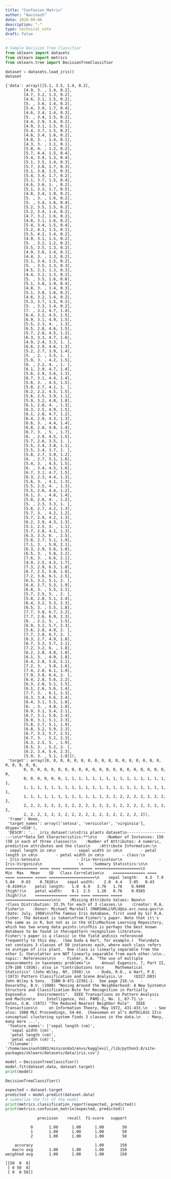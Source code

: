 ```yaml
---
title: "Confusion_Matrix"
author: "Aavinash"
date: 2020-09-08
description: "-"
type: technical_note
draft: false
---
```


```python
# Sample Decision Tree Classifier
from sklearn import datasets
from sklearn import metrics
from sklearn.tree import DecisionTreeClassifier
```


```python
dataset = datasets.load_iris()
dataset

```




    {'data': array([[5.1, 3.5, 1.4, 0.2],
            [4.9, 3. , 1.4, 0.2],
            [4.7, 3.2, 1.3, 0.2],
            [4.6, 3.1, 1.5, 0.2],
            [5. , 3.6, 1.4, 0.2],
            [5.4, 3.9, 1.7, 0.4],
            [4.6, 3.4, 1.4, 0.3],
            [5. , 3.4, 1.5, 0.2],
            [4.4, 2.9, 1.4, 0.2],
            [4.9, 3.1, 1.5, 0.1],
            [5.4, 3.7, 1.5, 0.2],
            [4.8, 3.4, 1.6, 0.2],
            [4.8, 3. , 1.4, 0.1],
            [4.3, 3. , 1.1, 0.1],
            [5.8, 4. , 1.2, 0.2],
            [5.7, 4.4, 1.5, 0.4],
            [5.4, 3.9, 1.3, 0.4],
            [5.1, 3.5, 1.4, 0.3],
            [5.7, 3.8, 1.7, 0.3],
            [5.1, 3.8, 1.5, 0.3],
            [5.4, 3.4, 1.7, 0.2],
            [5.1, 3.7, 1.5, 0.4],
            [4.6, 3.6, 1. , 0.2],
            [5.1, 3.3, 1.7, 0.5],
            [4.8, 3.4, 1.9, 0.2],
            [5. , 3. , 1.6, 0.2],
            [5. , 3.4, 1.6, 0.4],
            [5.2, 3.5, 1.5, 0.2],
            [5.2, 3.4, 1.4, 0.2],
            [4.7, 3.2, 1.6, 0.2],
            [4.8, 3.1, 1.6, 0.2],
            [5.4, 3.4, 1.5, 0.4],
            [5.2, 4.1, 1.5, 0.1],
            [5.5, 4.2, 1.4, 0.2],
            [4.9, 3.1, 1.5, 0.2],
            [5. , 3.2, 1.2, 0.2],
            [5.5, 3.5, 1.3, 0.2],
            [4.9, 3.6, 1.4, 0.1],
            [4.4, 3. , 1.3, 0.2],
            [5.1, 3.4, 1.5, 0.2],
            [5. , 3.5, 1.3, 0.3],
            [4.5, 2.3, 1.3, 0.3],
            [4.4, 3.2, 1.3, 0.2],
            [5. , 3.5, 1.6, 0.6],
            [5.1, 3.8, 1.9, 0.4],
            [4.8, 3. , 1.4, 0.3],
            [5.1, 3.8, 1.6, 0.2],
            [4.6, 3.2, 1.4, 0.2],
            [5.3, 3.7, 1.5, 0.2],
            [5. , 3.3, 1.4, 0.2],
            [7. , 3.2, 4.7, 1.4],
            [6.4, 3.2, 4.5, 1.5],
            [6.9, 3.1, 4.9, 1.5],
            [5.5, 2.3, 4. , 1.3],
            [6.5, 2.8, 4.6, 1.5],
            [5.7, 2.8, 4.5, 1.3],
            [6.3, 3.3, 4.7, 1.6],
            [4.9, 2.4, 3.3, 1. ],
            [6.6, 2.9, 4.6, 1.3],
            [5.2, 2.7, 3.9, 1.4],
            [5. , 2. , 3.5, 1. ],
            [5.9, 3. , 4.2, 1.5],
            [6. , 2.2, 4. , 1. ],
            [6.1, 2.9, 4.7, 1.4],
            [5.6, 2.9, 3.6, 1.3],
            [6.7, 3.1, 4.4, 1.4],
            [5.6, 3. , 4.5, 1.5],
            [5.8, 2.7, 4.1, 1. ],
            [6.2, 2.2, 4.5, 1.5],
            [5.6, 2.5, 3.9, 1.1],
            [5.9, 3.2, 4.8, 1.8],
            [6.1, 2.8, 4. , 1.3],
            [6.3, 2.5, 4.9, 1.5],
            [6.1, 2.8, 4.7, 1.2],
            [6.4, 2.9, 4.3, 1.3],
            [6.6, 3. , 4.4, 1.4],
            [6.8, 2.8, 4.8, 1.4],
            [6.7, 3. , 5. , 1.7],
            [6. , 2.9, 4.5, 1.5],
            [5.7, 2.6, 3.5, 1. ],
            [5.5, 2.4, 3.8, 1.1],
            [5.5, 2.4, 3.7, 1. ],
            [5.8, 2.7, 3.9, 1.2],
            [6. , 2.7, 5.1, 1.6],
            [5.4, 3. , 4.5, 1.5],
            [6. , 3.4, 4.5, 1.6],
            [6.7, 3.1, 4.7, 1.5],
            [6.3, 2.3, 4.4, 1.3],
            [5.6, 3. , 4.1, 1.3],
            [5.5, 2.5, 4. , 1.3],
            [5.5, 2.6, 4.4, 1.2],
            [6.1, 3. , 4.6, 1.4],
            [5.8, 2.6, 4. , 1.2],
            [5. , 2.3, 3.3, 1. ],
            [5.6, 2.7, 4.2, 1.3],
            [5.7, 3. , 4.2, 1.2],
            [5.7, 2.9, 4.2, 1.3],
            [6.2, 2.9, 4.3, 1.3],
            [5.1, 2.5, 3. , 1.1],
            [5.7, 2.8, 4.1, 1.3],
            [6.3, 3.3, 6. , 2.5],
            [5.8, 2.7, 5.1, 1.9],
            [7.1, 3. , 5.9, 2.1],
            [6.3, 2.9, 5.6, 1.8],
            [6.5, 3. , 5.8, 2.2],
            [7.6, 3. , 6.6, 2.1],
            [4.9, 2.5, 4.5, 1.7],
            [7.3, 2.9, 6.3, 1.8],
            [6.7, 2.5, 5.8, 1.8],
            [7.2, 3.6, 6.1, 2.5],
            [6.5, 3.2, 5.1, 2. ],
            [6.4, 2.7, 5.3, 1.9],
            [6.8, 3. , 5.5, 2.1],
            [5.7, 2.5, 5. , 2. ],
            [5.8, 2.8, 5.1, 2.4],
            [6.4, 3.2, 5.3, 2.3],
            [6.5, 3. , 5.5, 1.8],
            [7.7, 3.8, 6.7, 2.2],
            [7.7, 2.6, 6.9, 2.3],
            [6. , 2.2, 5. , 1.5],
            [6.9, 3.2, 5.7, 2.3],
            [5.6, 2.8, 4.9, 2. ],
            [7.7, 2.8, 6.7, 2. ],
            [6.3, 2.7, 4.9, 1.8],
            [6.7, 3.3, 5.7, 2.1],
            [7.2, 3.2, 6. , 1.8],
            [6.2, 2.8, 4.8, 1.8],
            [6.1, 3. , 4.9, 1.8],
            [6.4, 2.8, 5.6, 2.1],
            [7.2, 3. , 5.8, 1.6],
            [7.4, 2.8, 6.1, 1.9],
            [7.9, 3.8, 6.4, 2. ],
            [6.4, 2.8, 5.6, 2.2],
            [6.3, 2.8, 5.1, 1.5],
            [6.1, 2.6, 5.6, 1.4],
            [7.7, 3. , 6.1, 2.3],
            [6.3, 3.4, 5.6, 2.4],
            [6.4, 3.1, 5.5, 1.8],
            [6. , 3. , 4.8, 1.8],
            [6.9, 3.1, 5.4, 2.1],
            [6.7, 3.1, 5.6, 2.4],
            [6.9, 3.1, 5.1, 2.3],
            [5.8, 2.7, 5.1, 1.9],
            [6.8, 3.2, 5.9, 2.3],
            [6.7, 3.3, 5.7, 2.5],
            [6.7, 3. , 5.2, 2.3],
            [6.3, 2.5, 5. , 1.9],
            [6.5, 3. , 5.2, 2. ],
            [6.2, 3.4, 5.4, 2.3],
            [5.9, 3. , 5.1, 1.8]]),
     'target': array([0, 0, 0, 0, 0, 0, 0, 0, 0, 0, 0, 0, 0, 0, 0, 0, 0, 0, 0, 0, 0, 0,
            0, 0, 0, 0, 0, 0, 0, 0, 0, 0, 0, 0, 0, 0, 0, 0, 0, 0, 0, 0, 0, 0,
            0, 0, 0, 0, 0, 0, 1, 1, 1, 1, 1, 1, 1, 1, 1, 1, 1, 1, 1, 1, 1, 1,
            1, 1, 1, 1, 1, 1, 1, 1, 1, 1, 1, 1, 1, 1, 1, 1, 1, 1, 1, 1, 1, 1,
            1, 1, 1, 1, 1, 1, 1, 1, 1, 1, 1, 1, 2, 2, 2, 2, 2, 2, 2, 2, 2, 2,
            2, 2, 2, 2, 2, 2, 2, 2, 2, 2, 2, 2, 2, 2, 2, 2, 2, 2, 2, 2, 2, 2,
            2, 2, 2, 2, 2, 2, 2, 2, 2, 2, 2, 2, 2, 2, 2, 2, 2, 2]),
     'frame': None,
     'target_names': array(['setosa', 'versicolor', 'virginica'], dtype='<U10'),
     'DESCR': '.. _iris_dataset:\n\nIris plants dataset\n--------------------\n\n**Data Set Characteristics:**\n\n    :Number of Instances: 150 (50 in each of three classes)\n    :Number of Attributes: 4 numeric, predictive attributes and the class\n    :Attribute Information:\n        - sepal length in cm\n        - sepal width in cm\n        - petal length in cm\n        - petal width in cm\n        - class:\n                - Iris-Setosa\n                - Iris-Versicolour\n                - Iris-Virginica\n                \n    :Summary Statistics:\n\n    ============== ==== ==== ======= ===== ====================\n                    Min  Max   Mean    SD   Class Correlation\n    ============== ==== ==== ======= ===== ====================\n    sepal length:   4.3  7.9   5.84   0.83    0.7826\n    sepal width:    2.0  4.4   3.05   0.43   -0.4194\n    petal length:   1.0  6.9   3.76   1.76    0.9490  (high!)\n    petal width:    0.1  2.5   1.20   0.76    0.9565  (high!)\n    ============== ==== ==== ======= ===== ====================\n\n    :Missing Attribute Values: None\n    :Class Distribution: 33.3% for each of 3 classes.\n    :Creator: R.A. Fisher\n    :Donor: Michael Marshall (MARSHALL%PLU@io.arc.nasa.gov)\n    :Date: July, 1988\n\nThe famous Iris database, first used by Sir R.A. Fisher. The dataset is taken\nfrom Fisher\'s paper. Note that it\'s the same as in R, but not as in the UCI\nMachine Learning Repository, which has two wrong data points.\n\nThis is perhaps the best known database to be found in the\npattern recognition literature.  Fisher\'s paper is a classic in the field and\nis referenced frequently to this day.  (See Duda & Hart, for example.)  The\ndata set contains 3 classes of 50 instances each, where each class refers to a\ntype of iris plant.  One class is linearly separable from the other 2; the\nlatter are NOT linearly separable from each other.\n\n.. topic:: References\n\n   - Fisher, R.A. "The use of multiple measurements in taxonomic problems"\n     Annual Eugenics, 7, Part II, 179-188 (1936); also in "Contributions to\n     Mathematical Statistics" (John Wiley, NY, 1950).\n   - Duda, R.O., & Hart, P.E. (1973) Pattern Classification and Scene Analysis.\n     (Q327.D83) John Wiley & Sons.  ISBN 0-471-22361-1.  See page 218.\n   - Dasarathy, B.V. (1980) "Nosing Around the Neighborhood: A New System\n     Structure and Classification Rule for Recognition in Partially Exposed\n     Environments".  IEEE Transactions on Pattern Analysis and Machine\n     Intelligence, Vol. PAMI-2, No. 1, 67-71.\n   - Gates, G.W. (1972) "The Reduced Nearest Neighbor Rule".  IEEE Transactions\n     on Information Theory, May 1972, 431-433.\n   - See also: 1988 MLC Proceedings, 54-64.  Cheeseman et al"s AUTOCLASS II\n     conceptual clustering system finds 3 classes in the data.\n   - Many, many more ...',
     'feature_names': ['sepal length (cm)',
      'sepal width (cm)',
      'petal length (cm)',
      'petal width (cm)'],
     'filename': '/home/aavinash1083/miniconda3/envs/kagglevil_/lib/python3.8/site-packages/sklearn/datasets/data/iris.csv'}




```python
model = DecisionTreeClassifier()
model.fit(dataset.data, dataset.target)
print(model)
```

    DecisionTreeClassifier()



```python
expected = dataset.target
predicted = model.predict(dataset.data)
# summarize the fit of the model
print(metrics.classification_report(expected, predicted))
print(metrics.confusion_matrix(expected, predicted))
```

                  precision    recall  f1-score   support
    
               0       1.00      1.00      1.00        50
               1       1.00      1.00      1.00        50
               2       1.00      1.00      1.00        50
    
        accuracy                           1.00       150
       macro avg       1.00      1.00      1.00       150
    weighted avg       1.00      1.00      1.00       150
    
    [[50  0  0]
     [ 0 50  0]
     [ 0  0 50]]

